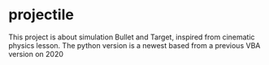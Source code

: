 # projectile
This project is about simulation Bullet and Target, inspired from cinematic physics lesson.
The python version is a newest based from a previous VBA version on 2020
